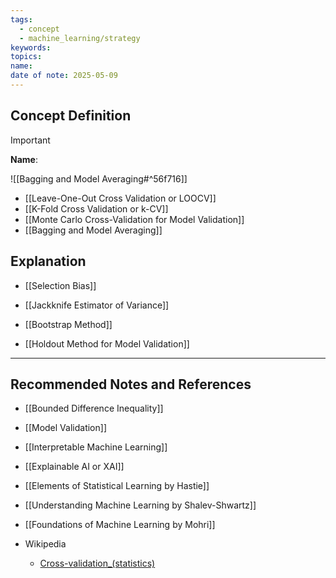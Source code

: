 ```yaml
---
tags:
  - concept
  - machine_learning/strategy
keywords: 
topics: 
name: 
date of note: 2025-05-09
---
```


## Concept Definition

>[!important]
>**Name**: 

![[Bagging and Model Averaging#^56f716]]


- [[Leave-One-Out Cross Validation or LOOCV]]
- [[K-Fold Cross Validation or k-CV]]
- [[Monte Carlo Cross-Validation for Model Validation]]
- [[Bagging and Model Averaging]]


## Explanation

- [[Selection Bias]]


- [[Jackknife Estimator of Variance]]
- [[Bootstrap Method]]


- [[Holdout Method for Model Validation]]

-----------
##  Recommended Notes and References


- [[Bounded Difference Inequality]]
- [[Model Validation]]
- [[Interpretable Machine Learning]]
- [[Explainable AI or XAI]]



- [[Elements of Statistical Learning by Hastie]]
- [[Understanding Machine Learning by Shalev-Shwartz]]
- [[Foundations of Machine Learning by Mohri]]
- Wikipedia
	- [Cross-validation_(statistics)](https://en.wikipedia.org/wiki/Cross-validation_(statistics))